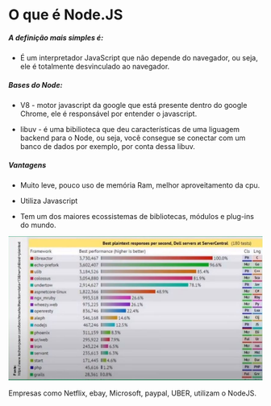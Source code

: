 # O que é Node.JS

##### A definição mais simples é:
    
- É um interpretador JavaScript que não depende do navegador,  ou seja, ele é totalmente desvinculado ao navegador.

##### Bases do Node:

- V8 - motor javascript da google que está presente dentro do google Chrome, ele é responsável por entender o javascript.

- libuv - é uma bibilioteca que deu características de uma liguagem backend para o Node, ou seja, você consegue se conectar com um banco de dados por exemplo, por conta dessa libuv.

##### Vantagens 

- Muito leve, pouco uso de memória Ram, melhor aproveitamento da cpu.

- Utiliza Javascript

- Tem um dos maiores  ecossistemas de bibliotecas, módulos e plug-ins do mundo.

![Gráfico Velocidade](img/velocidade.JPG)

Empresas como Netflix, ebay, Microsoft, paypal, UBER, utilizam o NodeJS.